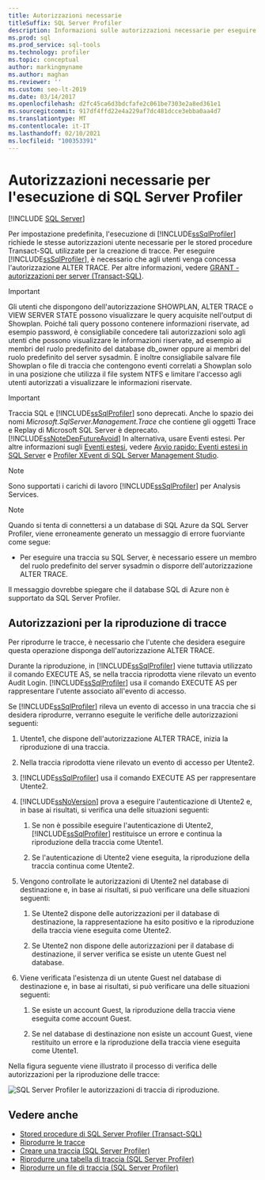 ```yaml
---
title: Autorizzazioni necessarie
titleSuffix: SQL Server Profiler
description: Informazioni sulle autorizzazioni necessarie per eseguire SQL Server Profiler e riprodurre le tracce e sui controlli eseguiti durante le riproduzioni.
ms.prod: sql
ms.prod_service: sql-tools
ms.technology: profiler
ms.topic: conceptual
author: markingmyname
ms.author: maghan
ms.reviewer: ''
ms.custom: seo-lt-2019
ms.date: 03/14/2017
ms.openlocfilehash: d2fc45ca6d3bdcfafe2c061be7303e2a8ed361e1
ms.sourcegitcommit: 917df4ffd22e4a229af7dc481dcce3ebba0aa4d7
ms.translationtype: MT
ms.contentlocale: it-IT
ms.lasthandoff: 02/10/2021
ms.locfileid: "100353391"
---
```

# <a name="permissions-required-to-run-sql-server-profiler"></a>Autorizzazioni necessarie per l'esecuzione di SQL Server Profiler

 [!INCLUDE [SQL Server](../../includes/applies-to-version/sqlserver.md)]

Per impostazione predefinita, l'esecuzione di [!INCLUDE[ssSqlProfiler](../../includes/sssqlprofiler-md.md)] richiede le stesse autorizzazioni utente necessarie per le stored procedure Transact-SQL utilizzate per la creazione di tracce. Per eseguire [!INCLUDE[ssSqlProfiler](../../includes/sssqlprofiler-md.md)], è necessario che agli utenti venga concessa l'autorizzazione ALTER TRACE. Per altre informazioni, vedere [GRANT - autorizzazioni per server &#40;Transact-SQL&#41;](../../t-sql/statements/grant-server-permissions-transact-sql.md).

> [!IMPORTANT]
> Gli utenti che dispongono dell'autorizzazione SHOWPLAN, ALTER TRACE o VIEW SERVER STATE possono visualizzare le query acquisite nell'output di Showplan. Poiché tali query possono contenere informazioni riservate, ad esempio password, è consigliabile concedere tali autorizzazioni solo agli utenti che possono visualizzare le informazioni riservate, ad esempio ai membri del ruolo predefinito del database db_owner oppure ai membri del ruolo predefinito del server sysadmin. È inoltre consigliabile salvare file Showplan o file di traccia che contengono eventi correlati a Showplan solo in una posizione che utilizza il file system NTFS e limitare l'accesso agli utenti autorizzati a visualizzare le informazioni riservate.

> [!IMPORTANT]
> Traccia SQL e [!INCLUDE[ssSqlProfiler](../../includes/sssqlprofiler-md.md)] sono deprecati. Anche lo spazio dei nomi *Microsoft.SqlServer.Management.Trace* che contiene gli oggetti Trace e Replay di Microsoft SQL Server è deprecato.
> [!INCLUDE[ssNoteDepFutureAvoid](../../includes/ssnotedepfutureavoid-md.md)]
> In alternativa, usare Eventi estesi. Per altre informazioni sugli [Eventi estesi](../../relational-databases/extended-events/extended-events.md), vedere [Avvio rapido: Eventi estesi in SQL Server](../../relational-databases/extended-events/quick-start-extended-events-in-sql-server.md) e [Profiler XEvent di SQL Server Management Studio](../../relational-databases/extended-events/use-the-ssms-xe-profiler.md).

> [!NOTE]
> Sono supportati i carichi di lavoro [!INCLUDE[ssSqlProfiler](../../includes/sssqlprofiler-md.md)] per Analysis Services.

> [!NOTE]
> Quando si tenta di connettersi a un database di SQL Azure da SQL Server Profiler, viene erroneamente generato un messaggio di errore fuorviante come segue:
>
> - Per eseguire una traccia su SQL Server, è necessario essere un membro del ruolo predefinito del server sysadmin o disporre dell'autorizzazione ALTER TRACE.
>
> Il messaggio dovrebbe spiegare che il database SQL di Azure non è supportato da SQL Server Profiler.

## <a name="permissions-used-to-replay-traces"></a>Autorizzazioni per la riproduzione di tracce  
Per riprodurre le tracce, è necessario che l'utente che desidera eseguire questa operazione disponga dell'autorizzazione ALTER TRACE.  

Durante la riproduzione, in [!INCLUDE[ssSqlProfiler](../../includes/sssqlprofiler-md.md)] viene tuttavia utilizzato il comando EXECUTE AS, se nella traccia riprodotta viene rilevato un evento Audit Login. [!INCLUDE[ssSqlProfiler](../../includes/sssqlprofiler-md.md)] usa il comando EXECUTE AS per rappresentare l'utente associato all'evento di accesso.  

Se [!INCLUDE[ssSqlProfiler](../../includes/sssqlprofiler-md.md)] rileva un evento di accesso in una traccia che si desidera riprodurre, verranno eseguite le verifiche delle autorizzazioni seguenti:

1. Utente1, che dispone dell'autorizzazione ALTER TRACE, inizia la riproduzione di una traccia.

2. Nella traccia riprodotta viene rilevato un evento di accesso per Utente2.

3. [!INCLUDE[ssSqlProfiler](../../includes/sssqlprofiler-md.md)] usa il comando EXECUTE AS per rappresentare Utente2.

4. [!INCLUDE[ssNoVersion](../../includes/ssnoversion-md.md)] prova a eseguire l'autenticazione di Utente2 e, in base ai risultati, si verifica una delle situazioni seguenti:

    1. Se non è possibile eseguire l'autenticazione di Utente2, [!INCLUDE[ssSqlProfiler](../../includes/sssqlprofiler-md.md)] restituisce un errore e continua la riproduzione della traccia come Utente1.
  
    2. Se l'autenticazione di Utente2 viene eseguita, la riproduzione della traccia continua come Utente2.
  
5. Vengono controllate le autorizzazioni di Utente2 nel database di destinazione e, in base ai risultati, si può verificare una delle situazioni seguenti:
  
    1. Se Utente2 dispone delle autorizzazioni per il database di destinazione, la rappresentazione ha esito positivo e la riproduzione della traccia viene eseguita come Utente2.
  
    2. Se Utente2 non dispone delle autorizzazioni per il database di destinazione, il server verifica se esiste un utente Guest nel database.

6. Viene verificata l'esistenza di un utente Guest nel database di destinazione e, in base ai risultati, si può verificare una delle situazioni seguenti:
 
    1.  Se esiste un account Guest, la riproduzione della traccia viene eseguita come account Guest.
  
    2.  Se nel database di destinazione non esiste un account Guest, viene restituito un errore e la riproduzione della traccia viene eseguita come Utente1.
 
Nella figura seguente viene illustrato il processo di verifica delle autorizzazioni per la riproduzione delle tracce:

![SQL Server Profiler le autorizzazioni di traccia di riproduzione.](../../tools/sql-server-profiler/media/replaytracedecisiontree.gif)

## <a name="see-also"></a>Vedere anche
- [Stored procedure di SQL Server Profiler &#40;Transact-SQL&#41;](../../relational-databases/system-stored-procedures/sql-server-profiler-stored-procedures-transact-sql.md)
- [Riprodurre le tracce](../../tools/sql-server-profiler/replay-traces.md)
- [Creare una traccia &#40;SQL Server Profiler&#41;](../../tools/sql-server-profiler/create-a-trace-sql-server-profiler.md)
- [Riprodurre una tabella di traccia &#40;SQL Server Profiler&#41;](../../tools/sql-server-profiler/replay-a-trace-table-sql-server-profiler.md)
- [Riprodurre un file di traccia &#40;SQL Server Profiler&#41;](../../tools/sql-server-profiler/replay-a-trace-file-sql-server-profiler.md)
